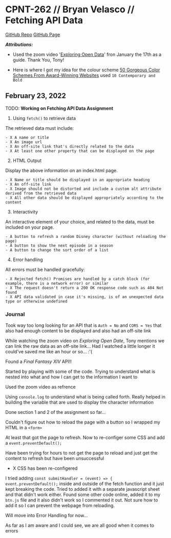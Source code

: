# CPNT-262 // Bryan Velasco // Fetching API Data

[GitHub Repo](https://github.com/cosmob3/cpnt262-rest-api)
[GitHub Page](https://cosmob3.github.io/cpnt262-rest-api/)

***Attributions:***

- Used the zoom video '[Exploring Open Data](https://sait-ca.zoom.us/rec/share/WpcJ2ZqI0_BkFYKvAOeNIXtzfnlmLQ62-6F5yKoOCVczi0wVqyTJ7g4QGmwRZSdx.kwJOkwQZzMVxtXzq)' fron January the 17th as a guide. Thank You, Tony!

- Here is where I got my idea for the colour scheme [50 Gorgeous Color Schemes From Award-Winning Websites](https://visme.co/blog/website-color-schemes/) used `10 Contemporary and Bold`

## February 23, 2022
TODO: **Working on Fetching API Data Assignment**

1. Using `fetch()` to retrieve data

  The retrieved data must include:

    - X A name or title
    - X An image url
    - X An off-site link that's directly related to the data
    - X At least one other property that can be displayed on the page

2. HTML Output

  Display the above information on an index.html page.

    - X Name or title should be displayed in an appropriate heading
    - X An off-site link
    - X Image should not be distorted and include a custom alt attribute derived from the retrieved data
    - X All other data should be displayed appropriately according to the content

3. Interactivity

  An interactive element of your choice, and related to the data, must be included on your page.

    - A button to refresh a random Disney character (without reloading the page)
    - A button to show the next episode in a season
    - A button to change the sort order of a list

4. Error handling

  All errors must be handled gracefully:

    - X Rejected fetch() Promises are handled by a catch block (for example, there is a network error) or similar
    - X The request doesn't return a 200 OK response code such as 404 Not found
    - X API data validated in case it's missing, is of an unexpected data type or otherwise undefined

### Journal

Took way too long looking for an API that is `Auth = No` and `CORS = Yes` that also had enough content to be displayed and also had an off-site link

While watching the zoom video on *Exploring Open Date*, Tony mentions we can link the raw data as an off-site link... Had I watched a little longer it could've saved me like an hour or so... :'(

Found a *Final Fantasy XIV* API!!

Started by playing with some of the code. Trying to understand what is nested into what and how I can get to the information I want to

Used the zoom video as refrence

Using `console.log` to understand what is being called forth. Really helped in building the variable that are used to display the character information

Done section 1 and 2 of the assignment so far... 

Couldn't figure out how to reload the page with a button so I wrapped my HTML in a `<form>`

At least that got the page to refresh. Now to re-configer some CSS and add a `event.preventDefault();`

Have been trying for hours to not get the page to reload and just get the content to refresh but have been unsuccessful
- X CSS has been re-configered 

I tried adding `const submitHandler = (event) => {
  event.preventDefault();` inside and outside of the fetch function and it just kept breaking the code. Tried to added it with a separate javascript sheet and that didn't work either. Found some other code online, added it to my `btn.js` file and it also didn't work so I commented it out. Not sure how to add it so I can prevent the webpage from reloading. 

Will move into Error Handling for now...

As far as I am aware and I could see, we are all good when it comes to errors
